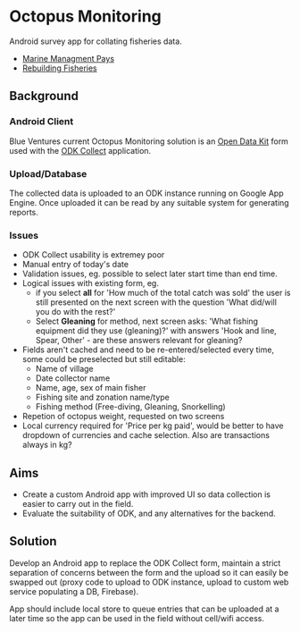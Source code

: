 # Octopus Monitoring
Android survey app for collating fisheries data. 

* [Marine Managment Pays](https://blueventures.org/marine-management-pays/)
* [Rebuilding Fisheries](https://blueventures.org/conservation/rebuilding-fisheries/)

## Background

### Android Client
Blue Ventures current Octopus Monitoring solution is an [Open Data Kit](https://opendatakit.org/) form used with the [ODK Collect](https://play.google.com/store/apps/details?id=org.odk.collect.android) application.

### Upload/Database
The collected data is uploaded to an ODK instance running on Google App Engine. Once uploaded it can be read by any suitable system for generating reports. 

### Issues
* ODK Collect usability is extremey poor
* Manual entry of today's date
* Validation issues, eg. possible to select later start time than end time.
* Logical issues with existing form, eg. 
  * if you select **all** for 'How much of the total catch was sold' the user is still presented on the next screen with the question 'What did/will you do with the rest?'
  * Select **Gleaning** for method, next screen asks: 'What fishing equipment did they use (gleaning)?' with answers 'Hook and line, Spear, Other' - are these answers relevant for gleaning?
* Fields aren't cached and need to be re-entered/selected every time, some could be preselected but still editable:
  * Name of village
  * Date collector name
  * Name, age, sex of main fisher
  * Fishing site and zonation name/type
  * Fishing method (Free-diving, Gleaning, Snorkelling) 
* Repetion of octopus weight, requested on two screens
* Local currency required for 'Price per kg paid', would be better to have dropdown of currencies and cache selection. Also are transactions always in kg?

## Aims
* Create a custom Android app with improved UI so data collection is easier to carry out in the field.
* Evaluate the suitability of ODK, and any alternatives for the backend.

## Solution

Develop an Android app to replace the ODK Collect form, maintain a strict separation of concerns between the form and the upload so it can easily be swapped out (proxy code to upload to ODK instance, upload to custom web service populating a DB, Firebase).

App should include local store to queue entries that can be uploaded at a later time so the app can be used in the field without cell/wifi access.


